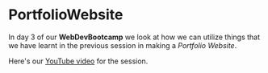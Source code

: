 # PortfolioWebsite

In day 3 of our **WebDevBootcamp** we look at how we can utilize things that we have learnt in the previous session in making a *Portfolio Website*.

Here's our [YouTube video](https://youtu.be/7X-Zd862CG8) for the session.
